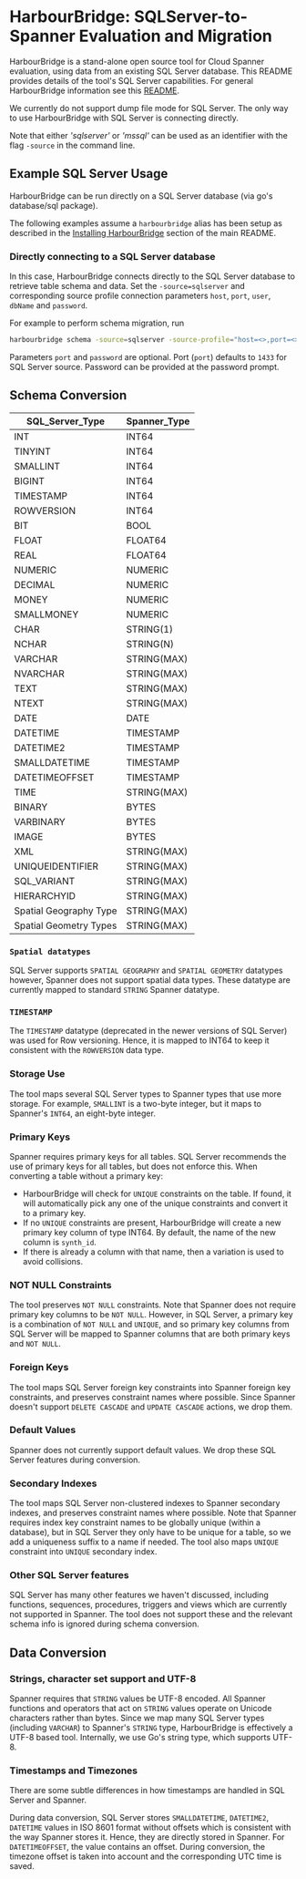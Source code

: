 # HarbourBridge: SQLServer-to-Spanner Evaluation and Migration

HarbourBridge is a stand-alone open source tool for Cloud Spanner evaluation,
using data from an existing SQL Server database. This README provides
details of the tool's SQL Server capabilities. For general HarbourBridge information
see this [README](https://github.com/cloudspannerecosystem/harbourbridge#harbourbridge-spanner-evaluation-and-migration).

We currently do not support dump file mode for SQL Server. The only way to use HarbourBridge with SQL Server is connecting directly.

Note that either _'sqlserver'_ or _'mssql'_ can be used as an identifier with the flag `-source` in the command line.

## Example SQL Server Usage

HarbourBridge can be run directly on a SQL Server database (via go's database/sql package).

The following examples assume a `harbourbridge` alias has been setup as described
in the [Installing HarbourBridge](https://github.com/cloudspannerecosystem/harbourbridge#installing-harbourbridge) section of the main README.

### Directly connecting to a SQL Server database

In this case, HarbourBridge connects directly to the SQL Server database to
retrieve table schema and data. Set the `-source=sqlserver` and corresponding
source profile connection parameters `host`, `port`, `user`, `dbName` and
`password`.

For example to perform schema migration, run

```sh
harbourbridge schema -source=sqlserver -source-profile="host=<>,port=<>,user=<>,dbName=<>"
```

Parameters `port` and `password` are optional. Port (`port`) defaults to `1433`
for SQL Server source. Password can be provided at the password prompt.

## Schema Conversion

| SQL_Server_Type        | Spanner_Type |
| ---------------------- | ------------ |
| INT                    | INT64        |
| TINYINT                | INT64        |
| SMALLINT               | INT64        |
| BIGINT                 | INT64        |
| TIMESTAMP              | INT64        |
| ROWVERSION             | INT64        |
| BIT                    | BOOL         |
| FLOAT                  | FLOAT64      |
| REAL                   | FLOAT64      |
| NUMERIC                | NUMERIC      |
| DECIMAL                | NUMERIC      |
| MONEY                  | NUMERIC      |
| SMALLMONEY             | NUMERIC      |
| CHAR                   | STRING(1)    |
| NCHAR                  | STRING(N)    |
| VARCHAR                | STRING(MAX)  |
| NVARCHAR               | STRING(MAX)  |
| TEXT                   | STRING(MAX)  |
| NTEXT                  | STRING(MAX)  |
| DATE                   | DATE         |
| DATETIME               | TIMESTAMP    |
| DATETIME2              | TIMESTAMP    |
| SMALLDATETIME          | TIMESTAMP    |
| DATETIMEOFFSET         | TIMESTAMP    |
| TIME                   | STRING(MAX)  |
| BINARY                 | BYTES        |
| VARBINARY              | BYTES        |
| IMAGE                  | BYTES        |
| XML                    | STRING(MAX)  |
| UNIQUEIDENTIFIER       | STRING(MAX)  |
| SQL_VARIANT            | STRING(MAX)  |
| HIERARCHYID            | STRING(MAX)  |
| Spatial Geography Type | STRING(MAX)  |
| Spatial Geometry Types | STRING(MAX)  |

### `Spatial datatypes`

SQL Server supports `SPATIAL GEOGRAPHY` and `SPATIAL GEOMETRY` datatypes however, Spanner 
does not support spatial data types.
These datatype are currently mapped to standard `STRING` Spanner datatype.

### `TIMESTAMP`
The `TIMESTAMP` datatype (deprecated in the newer versions of SQL Server) 
was used for Row versioning. Hence, it is mapped to INT64 to keep it consistent
with the `ROWVERSION` data type.

### Storage Use

The tool maps several SQL Server types to Spanner types that use more storage.
For example, `SMALLINT` is a two-byte integer, but it maps to Spanner's `INT64`,
an eight-byte integer.

### Primary Keys

Spanner requires primary keys for all tables. SQL Server recommends the use of
primary keys for all tables, but does not enforce this. When converting a table
without a primary key:
- HarbourBridge will check for `UNIQUE` constraints on the table. If found, it
will automatically pick any one of the unique constraints and convert it to a 
primary key.
- If no `UNIQUE` constraints are present, HarbourBridge will create a new primary 
key column of type INT64. By default, the name of the new column is `synth_id`. 
- If there is already a column with that name, then a variation is used to avoid collisions.

### NOT NULL Constraints

The tool preserves `NOT NULL` constraints. Note that Spanner does not require
primary key columns to be `NOT NULL`. However, in SQL Server, a primary key is a
combination of `NOT NULL` and `UNIQUE`, and so primary key columns from
SQL Server will be mapped to Spanner columns that are both primary keys and `NOT NULL`.

### Foreign Keys

The tool maps SQL Server foreign key constraints into Spanner foreign key constraints, and
preserves constraint names where possible. Since Spanner doesn't support `DELETE CASCADE`
and `UPDATE CASCADE` actions, we drop them.

### Default Values

Spanner does not currently support default values. We drop these
SQL Server features during conversion.

### Secondary Indexes

The tool maps SQL Server non-clustered indexes to Spanner secondary indexes, and preserves
constraint names where possible. Note that Spanner requires index key constraint
names to be globally unique (within a database), but in SQL Server they only have to be
unique for a table, so we add a uniqueness suffix to a name if needed. The tool also
maps `UNIQUE` constraint into `UNIQUE` secondary index.

### Other SQL Server features

SQL Server has many other features we haven't discussed, including functions,
sequences, procedures, triggers and views which are currently not supported in Spanner. 
The tool does not support these and the relevant schema info is ignored during schema
conversion. 

## Data Conversion

### Strings, character set support and UTF-8

Spanner requires that `STRING` values be UTF-8 encoded. All Spanner functions
and operators that act on `STRING` values operate on Unicode characters rather
than bytes. Since we map many SQL Server types (including `VARCHAR`)
to Spanner's `STRING` type, HarbourBridge is effectively a UTF-8 based
tool.
Internally, we use Go's string type, which supports UTF-8.

### Timestamps and Timezones

There are some subtle differences in how timestamps are
handled in SQL Server and Spanner.

During data conversion, SQL Server stores `SMALLDATETIME`, `DATETIME2`, `DATETIME` values 
in ISO 8601 format without offsets which is consistent with the way Spanner stores it. 
Hence, they are directly stored in Spanner. For `DATETIMEOFFSET`, the value contains an offset.
During conversion, the timezone offset is taken into account and the 
corresponding UTC time is saved.